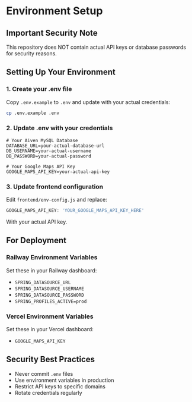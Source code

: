 # Environment Setup

## Important Security Note
This repository does NOT contain actual API keys or database passwords for security reasons.

## Setting Up Your Environment

### 1. Create your .env file
Copy `.env.example` to `.env` and update with your actual credentials:

```bash
cp .env.example .env
```

### 2. Update .env with your credentials
```env
# Your Aiven MySQL Database
DATABASE_URL=your-actual-database-url
DB_USERNAME=your-actual-username
DB_PASSWORD=your-actual-password

# Your Google Maps API Key
GOOGLE_MAPS_API_KEY=your-actual-api-key
```

### 3. Update frontend configuration
Edit `frontend/env-config.js` and replace:
```javascript
GOOGLE_MAPS_API_KEY: 'YOUR_GOOGLE_MAPS_API_KEY_HERE'
```

With your actual API key.

## For Deployment

### Railway Environment Variables
Set these in your Railway dashboard:
- `SPRING_DATASOURCE_URL`
- `SPRING_DATASOURCE_USERNAME` 
- `SPRING_DATASOURCE_PASSWORD`
- `SPRING_PROFILES_ACTIVE=prod`

### Vercel Environment Variables
Set these in your Vercel dashboard:
- `GOOGLE_MAPS_API_KEY`

## Security Best Practices
- Never commit `.env` files
- Use environment variables in production
- Restrict API keys to specific domains
- Rotate credentials regularly